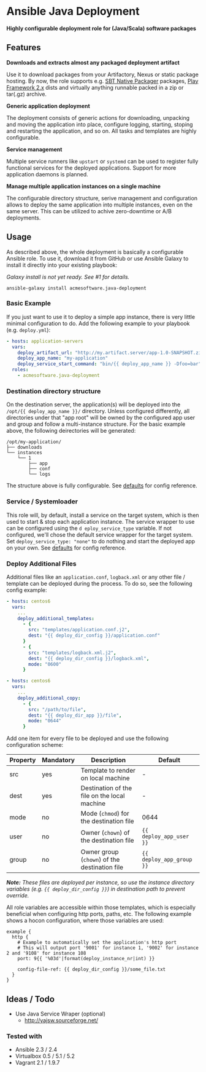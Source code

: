 Ansible Java Deployment
=======================

**Highly configurable deployment role for (Java/Scala) software packages**

Features
--------

**Downloads and extracts almost any packaged deployment artifact**

Use it to download packages from your Artifactory, Nexus or static package hosting. By now, the role supports e.g.
[SBT Native Packager](https://github.com/sbt/sbt-native-packager) packages, 
[Play Framework 2.x](https://www.playframework.com/) dists and virtually anything runnable packed in a zip or tar(.gz) 
archive.

**Generic application deployment**

The deployment consists of generic actions for downloading, unpacking and moving the application into place, configure 
logging, starting, stoping and restarting the application, and so on. All tasks and templates are highly configurable.

**Service management**

Multiple service runners like `upstart` or `systemd` can be used to register fully functional services for the deployed 
applications. Support for more application daemons is planned.

**Manage multiple application instances on a single machine**

The configurable directory structure, serive management and configuration allows to deploy the same application into 
multiple instances, even on the same server. This can be utilized to achive zero-downtime or A/B deployments.

Usage
-----

As described above, the whole deployment is basically a configurable Ansible role. To use it, download it from GitHub or 
use Ansible Galaxy to install it directly into your existing playbook:

*Galaxy install is not yet ready. See #1 for details.*
```
ansible-galaxy install acmesoftware.java-deployment
```

### Basic Example

If you just want to use it to deploy a simple app instance, there is very little minimal configuration to do. Add the 
following example to your playbook (e.g. `deploy.yml`):


```yml
- hosts: application-servers
  vars:
    deploy_artifact_url: "http://my.artifact.server/app-1.0-SNAPSHOT.zip"
    deploy_app_name: "my-application"
    deploy_service_start_command: "bin/{{ deploy_app_name }} -Dfoo=bar"
  roles:
    - acmesoftware.java-deployment
```

### Destination directory structure

On the destination server, the application(s) will be deployed into the `/opt/{{ deploy_app_name }}/` directory. Unless 
configured differently, all directories under that "app root" will be owned by the configured app user and group and 
follow a multi-instance structure. For the basic example above, the following deirectories will be generated:

```
/opt/my-application/
├── downloads
└── instances
    └── 1
        ├── app
        ├── conf
        └── logs
```

The structure above is fully configurable. See [defaults](defaults/main.yml) for config reference.

### Service / Systemloader

This role will, by default, install a service on the target system, which is then used to start & stop each application 
instance. The service wrapper to use can be configured using the `d
eploy_service_type` variable. If not configured, we'll 
chose the default service wrapper for the target system. Set `deploy_service_type: "none"` to do nothing and start the 
deployed app on your own. See [defaults](defaults/main.yml) for config reference.


### Deploy Additional Files

Additional files like an `application.conf`, `logback.xml` or any other file / template can be deployed during the 
process. To do so, see the following config example:

```yml
- hosts: centos6
  vars:
    ...
    deploy_additional_templates:
      - { 
        src: "templates/application.conf.j2", 
        dest: "{{ deploy_dir_config }}/application.conf" 
      }
      - { 
        src: "templates/logback.xml.j2", 
        dest: "{{ deploy_dir_config }}/logback.xml", 
        mode: "0600"
      }
```

```yml
- hosts: centos6
  vars:
    ...
    deploy_additional_copy:
      - { 
        src: "/path/to/file", 
        dest: "{{ deploy_dir_app }}/file",
        mode: "0644" 
      }
```

Add one item for every file to be deployed and use the following configuration scheme:

| Property  | Mandatory | Description                                   | Default                  |
| --------- | --------- | --------------------------------------------- | ------------------------ |
| src       | yes       | Template to render on local machine           | -                        |
| dest      | yes       | Destination of the file on the local machine  | -                        |
| mode      | no        | Mode (`chmod`) for the destination file       | 0644                     |
| user      | no        | Owner (`chown`) of the destination file       | `{{ deploy_app_user }}`  |
| group     | no        | Owner group (`chown`) of the destination file | `{{ deploy_app_group }}` |

***Note:** These files are deployed per instance, so use the instance directory variables (e.g. 
`{{ deploy_dir_config }}`) in destination path to prevent override.*

All role variables are accessible within those templates, which is especially beneficial when configuring http ports, 
paths, etc. The following example shows a hocon configuration, where those variables are used:

```jinja2
example {
  http {
    # Example to automatically set the application's http port
    # This will output port '9001' for instance 1, '9002' for instance 2 and '9108' for instance 108
    port: 9{{ '%03d'|format(deploy_instance_nr|int) }}

    config-file-ref: {{ deploy_dir_config }}/some_file.txt
  }
}
```

Ideas / Todo
------------

* Use Java Service Wraper (optional)
  * http://yajsw.sourceforge.net/

### Tested with
* Ansible 2.3 / 2.4
* Virtualbox 0.5 / 5.1 / 5.2
* Vagrant 2.1 / 1.9.7
